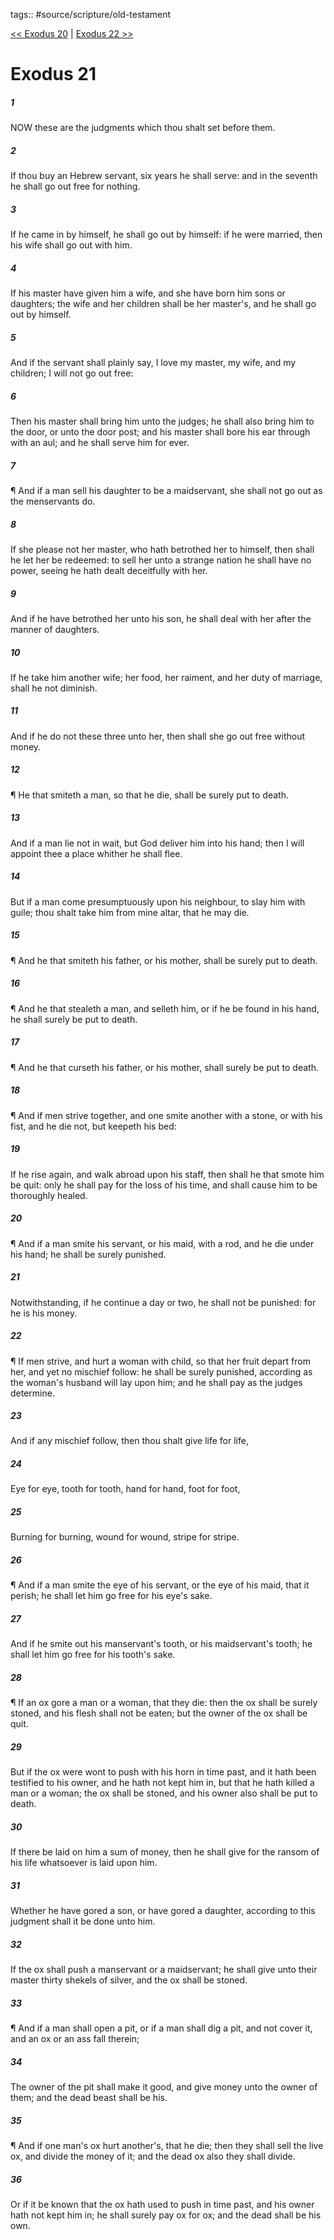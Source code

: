 tags:: #source/scripture/old-testament

[<< Exodus 20](/Old_Testament/02_Exodus/Exodus_20.md) | [Exodus 22 >>](/Old_Testament/02_Exodus/Exodus_22.md)

# Exodus 21

##### 1

NOW these are the judgments which thou shalt set before them.

##### 2

If thou buy an Hebrew servant, six years he shall serve: and in the seventh he shall go out free for nothing.

##### 3

If he came in by himself, he shall go out by himself: if he were married, then his wife shall go out with him.

##### 4

If his master have given him a wife, and she have born him sons or daughters; the wife and her children shall be her master's, and he shall go out by himself.

##### 5

And if the servant shall plainly say, I love my master, my wife, and my children; I will not go out free:

##### 6

Then his master shall bring him unto the judges; he shall also bring him to the door, or unto the door post; and his master shall bore his ear through with an aul; and he shall serve him for ever.

##### 7

¶ And if a man sell his daughter to be a maidservant, she shall not go out as the menservants do.

##### 8

If she please not her master, who hath betrothed her to himself, then shall he let her be redeemed: to sell her unto a strange nation he shall have no power, seeing he hath dealt deceitfully with her.

##### 9

And if he have betrothed her unto his son, he shall deal with her after the manner of daughters.

##### 10

If he take him another wife; her food, her raiment, and her duty of marriage, shall he not diminish.

##### 11

And if he do not these three unto her, then shall she go out free without money.

##### 12

¶ He that smiteth a man, so that he die, shall be surely put to death.

##### 13

And if a man lie not in wait, but God deliver him into his hand; then I will appoint thee a place whither he shall flee.

##### 14

But if a man come presumptuously upon his neighbour, to slay him with guile; thou shalt take him from mine altar, that he may die.

##### 15

¶ And he that smiteth his father, or his mother, shall be surely put to death.

##### 16

¶ And he that stealeth a man, and selleth him, or if he be found in his hand, he shall surely be put to death.

##### 17

¶ And he that curseth his father, or his mother, shall surely be put to death.

##### 18

¶ And if men strive together, and one smite another with a stone, or with his fist, and he die not, but keepeth his bed:

##### 19

If he rise again, and walk abroad upon his staff, then shall he that smote him be quit: only he shall pay for the loss of his time, and shall cause him to be thoroughly healed.

##### 20

¶ And if a man smite his servant, or his maid, with a rod, and he die under his hand; he shall be surely punished.

##### 21

Notwithstanding, if he continue a day or two, he shall not be punished: for he is his money.

##### 22

¶ If men strive, and hurt a woman with child, so that her fruit depart from her, and yet no mischief follow: he shall be surely punished, according as the woman's husband will lay upon him; and he shall pay as the judges determine.

##### 23

And if any mischief follow, then thou shalt give life for life,

##### 24

Eye for eye, tooth for tooth, hand for hand, foot for foot,

##### 25

Burning for burning, wound for wound, stripe for stripe.

##### 26

¶ And if a man smite the eye of his servant, or the eye of his maid, that it perish; he shall let him go free for his eye's sake.

##### 27

And if he smite out his manservant's tooth, or his maidservant's tooth; he shall let him go free for his tooth's sake.

##### 28

¶ If an ox gore a man or a woman, that they die: then the ox shall be surely stoned, and his flesh shall not be eaten; but the owner of the ox shall be quit.

##### 29

But if the ox were wont to push with his horn in time past, and it hath been testified to his owner, and he hath not kept him in, but that he hath killed a man or a woman; the ox shall be stoned, and his owner also shall be put to death.

##### 30

If there be laid on him a sum of money, then he shall give for the ransom of his life whatsoever is laid upon him.

##### 31

Whether he have gored a son, or have gored a daughter, according to this judgment shall it be done unto him.

##### 32

If the ox shall push a manservant or a maidservant; he shall give unto their master thirty shekels of silver, and the ox shall be stoned.

##### 33

¶ And if a man shall open a pit, or if a man shall dig a pit, and not cover it, and an ox or an ass fall therein;

##### 34

The owner of the pit shall make it good, and give money unto the owner of them; and the dead beast shall be his.

##### 35

¶ And if one man's ox hurt another's, that he die; then they shall sell the live ox, and divide the money of it; and the dead ox also they shall divide.

##### 36

Or if it be known that the ox hath used to push in time past, and his owner hath not kept him in; he shall surely pay ox for ox; and the dead shall be his own.
